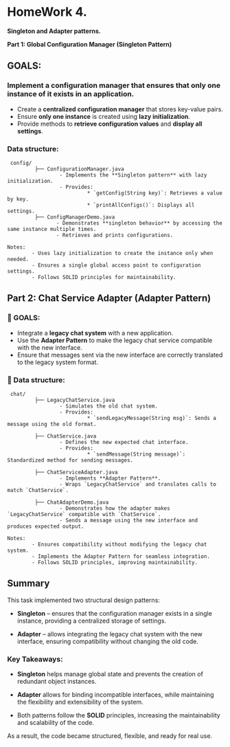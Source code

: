 #  HomeWork 4. 
**Singleton and Adapter patterns.** 

**Part 1: Global Configuration Manager (Singleton Pattern)**
## GOALS:

### Implement a configuration manager that ensures that only one instance of it exists in an application.
- Create a **centralized configuration manager** that stores key-value pairs.  
- Ensure **only one instance** is created using **lazy initialization**.  
- Provide methods to **retrieve configuration values** and **display all settings**.
### Data structure:
```plaintext
 config/
         ├── ConfigurationManager.java
                 - Implements the **Singleton pattern** with lazy initialization.  
                 - Provides:
                          * `getConfig(String key)`: Retrieves a value by key.  
                          * `printAllConfigs()`: Displays all settings.  
         ├── ConfigManagerDemo.java
                - Demonstrates **singleton behavior** by accessing the same instance multiple times.  
                - Retrieves and prints configurations.
```
```plaintext
Notes:
        - Uses lazy initialization to create the instance only when needed.
        - Ensures a single global access point to configuration settings.
        - Follows SOLID principles for maintainability.
```

## Part 2: Chat Service Adapter (Adapter Pattern)  

### 🎯 GOALS:  
- Integrate a **legacy chat system** with a new application.  
- Use the **Adapter Pattern** to make the legacy chat service compatible with the new interface.  
- Ensure that messages sent via the new interface are correctly translated to the legacy system format.  

### 📂 Data structure:  
```plaintext
 chat/
         ├── LegacyChatService.java
                 - Simulates the old chat system.
                 - Provides:
                          * `sendLegacyMessage(String msg)`: Sends a message using the old format.  
                          
         ├── ChatService.java
                 - Defines the new expected chat interface.
                 - Provides:
                          * `sendMessage(String message)`: Standardized method for sending messages.  
                          
         ├── ChatServiceAdapter.java
                 - Implements **Adapter Pattern**.
                 - Wraps `LegacyChatService` and translates calls to match `ChatService`.  
                          
         ├── ChatAdapterDemo.java
                 - Demonstrates how the adapter makes `LegacyChatService` compatible with `ChatService`.
                 - Sends a message using the new interface and produces expected output.
```
```plaintext
Notes:
        - Ensures compatibility without modifying the legacy chat system.
        - Implements the Adapter Pattern for seamless integration.
        - Follows SOLID principles, improving maintainability.
```

## Summary

This task implemented two structural design patterns:

- **Singleton** – ensures that the configuration manager exists in a single instance, providing a centralized storage of settings.

- **Adapter** – allows integrating the legacy chat system with the new interface, ensuring compatibility without changing the old code.

### Key Takeaways:

- **Singleton** helps manage global state and prevents the creation of redundant object instances.

- **Adapter** allows for binding incompatible interfaces, while maintaining the flexibility and extensibility of the system.

- Both patterns follow the **SOLID** principles, increasing the maintainability and scalability of the code.

As a result, the code became structured, flexible, and ready for real use.
